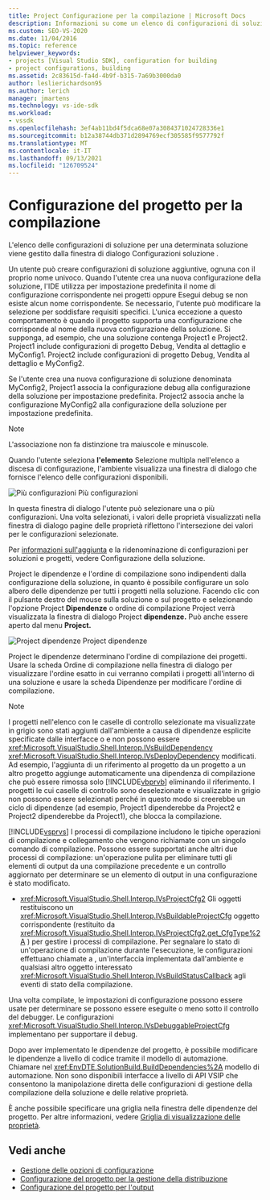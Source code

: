 ```yaml
---
title: Project Configurazione per la compilazione | Microsoft Docs
description: Informazioni su come un elenco di configurazioni di soluzione per una determinata soluzione viene gestito dalla finestra di dialogo Configurazioni soluzione in un nuovo tipo di progetto.
ms.custom: SEO-VS-2020
ms.date: 11/04/2016
ms.topic: reference
helpviewer_keywords:
- projects [Visual Studio SDK], configuration for building
- project configurations, building
ms.assetid: 2c83615d-fa4d-4b9f-b315-7a69b3000da0
author: leslierichardson95
ms.author: lerich
manager: jmartens
ms.technology: vs-ide-sdk
ms.workload:
- vssdk
ms.openlocfilehash: 3ef4ab11bd4f5dca68e07a3084371024728336e1
ms.sourcegitcommit: b12a38744db371d2894769ecf305585f9577792f
ms.translationtype: MT
ms.contentlocale: it-IT
ms.lasthandoff: 09/13/2021
ms.locfileid: "126709524"
---
```

# <a name="project-configuration-for-building"></a>Configurazione del progetto per la compilazione
L'elenco delle configurazioni di soluzione per una determinata soluzione viene gestito dalla finestra di dialogo Configurazioni soluzione .

 Un utente può creare configurazioni di soluzione aggiuntive, ognuna con il proprio nome univoco. Quando l'utente crea una nuova configurazione della soluzione, l'IDE utilizza per impostazione predefinita il nome di configurazione corrispondente nei progetti oppure Esegui debug se non esiste alcun nome corrispondente. Se necessario, l'utente può modificare la selezione per soddisfare requisiti specifici. L'unica eccezione a questo comportamento è quando il progetto supporta una configurazione che corrisponde al nome della nuova configurazione della soluzione. Si supponga, ad esempio, che una soluzione contenga Project1 e Project2. Project1 include configurazioni di progetto Debug, Vendita al dettaglio e MyConfig1. Project2 include configurazioni di progetto Debug, Vendita al dettaglio e MyConfig2.

 Se l'utente crea una nuova configurazione di soluzione denominata MyConfig2, Project1 associa la configurazione debug alla configurazione della soluzione per impostazione predefinita. Project2 associa anche la configurazione MyConfig2 alla configurazione della soluzione per impostazione predefinita.

> [!NOTE]
> L'associazione non fa distinzione tra maiuscole e minuscole.

 Quando l'utente seleziona **l'elemento** Selezione multipla nell'elenco a discesa di configurazione, l'ambiente visualizza una finestra di dialogo che fornisce l'elenco delle configurazioni disponibili.

 ![Più configurazioni](../../extensibility/internals/media/vsmultiplecfgs.gif "vsMultipleCfgs") Più configurazioni

 In questa finestra di dialogo l'utente può selezionare una o più configurazioni. Una volta selezionati, i valori delle proprietà visualizzati nella finestra di dialogo pagine delle proprietà riflettono l'intersezione dei valori per le configurazioni selezionate.

 Per [informazioni sull'aggiunta](../../extensibility/internals/solution-configuration.md) e la ridenominazione di configurazioni per soluzioni e progetti, vedere Configurazione della soluzione.

 Project le dipendenze e l'ordine di compilazione sono indipendenti dalla configurazione della soluzione, in quanto è possibile configurare un solo albero delle dipendenze per tutti i progetti nella soluzione. Facendo clic con il pulsante destro del mouse sulla  soluzione o sul progetto e selezionando l'opzione Project **Dipendenze** o ordine di compilazione Project verrà visualizzata la finestra di dialogo Project **dipendenze.** Può anche essere aperto dal menu **Project.**

 ![Project dipendenze Project](../../extensibility/internals/media/vsprojdependencies.gif "vsProjDependencies") dipendenze

 Project le dipendenze determinano l'ordine di compilazione dei progetti. Usare la scheda Ordine di compilazione nella finestra di dialogo per visualizzare l'ordine esatto in cui verranno compilati i progetti all'interno di una soluzione e usare la scheda Dipendenze per modificare l'ordine di compilazione.

> [!NOTE]
> I progetti nell'elenco con le caselle di controllo selezionate ma visualizzate in grigio sono stati aggiunti dall'ambiente a causa di dipendenze esplicite specificate dalle interfacce o e non possono essere <xref:Microsoft.VisualStudio.Shell.Interop.IVsBuildDependency> <xref:Microsoft.VisualStudio.Shell.Interop.IVsDeployDependency> modificati. Ad esempio, l'aggiunta di un riferimento al progetto da un progetto a un altro progetto aggiunge automaticamente una dipendenza di compilazione che può essere rimossa solo [!INCLUDE[vbprvb](../../code-quality/includes/vbprvb_md.md)] eliminando il riferimento. I progetti le cui caselle di controllo sono deselezionate e visualizzate in grigio non possono essere selezionati perché in questo modo si creerebbe un ciclo di dipendenze (ad esempio, Project1 dipenderebbe da Project2 e Project2 dipenderebbe da Project1), che blocca la compilazione.

 [!INCLUDE[vsprvs](../../code-quality/includes/vsprvs_md.md)] I processi di compilazione includono le tipiche operazioni di compilazione e collegamento che vengono richiamate con un singolo comando di compilazione. Possono essere supportati anche altri due processi di compilazione: un'operazione pulita per eliminare tutti gli elementi di output da una compilazione precedente e un controllo aggiornato per determinare se un elemento di output in una configurazione è stato modificato.

- <xref:Microsoft.VisualStudio.Shell.Interop.IVsProjectCfg2> Gli oggetti restituiscono un <xref:Microsoft.VisualStudio.Shell.Interop.IVsBuildableProjectCfg> oggetto corrispondente (restituito da <xref:Microsoft.VisualStudio.Shell.Interop.IVsProjectCfg2.get_CfgType%2A> ) per gestire i processi di compilazione. Per segnalare lo stato di un'operazione di compilazione durante l'esecuzione, le configurazioni effettuano chiamate a , un'interfaccia implementata dall'ambiente e qualsiasi altro oggetto interessato <xref:Microsoft.VisualStudio.Shell.Interop.IVsBuildStatusCallback> agli eventi di stato della compilazione.

 Una volta compilate, le impostazioni di configurazione possono essere usate per determinare se possono essere eseguite o meno sotto il controllo del debugger. Le configurazioni <xref:Microsoft.VisualStudio.Shell.Interop.IVsDebuggableProjectCfg> implementano per supportare il debug.

 Dopo aver implementato le dipendenze del progetto, è possibile modificare le dipendenze a livello di codice tramite il modello di automazione. Chiamare nel <xref:EnvDTE.SolutionBuild.BuildDependencies%2A> modello di automazione. Non sono disponibili interfacce a livello di API VSIP che consentono la manipolazione diretta delle configurazioni di gestione della compilazione della soluzione e delle relative proprietà.

 È anche possibile specificare una griglia nella finestra delle dipendenze del progetto. Per altre informazioni, vedere [Griglia di visualizzazione delle proprietà](../../extensibility/internals/properties-display-grid.md).

## <a name="see-also"></a>Vedi anche
- [Gestione delle opzioni di configurazione](../../extensibility/internals/managing-configuration-options.md)
- [Configurazione del progetto per la gestione della distribuzione](../../extensibility/internals/project-configuration-for-managing-deployment.md)
- [Configurazione del progetto per l'output](../../extensibility/internals/project-configuration-for-output.md)
